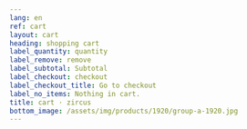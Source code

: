 ```yaml
---
lang: en
ref: cart
layout: cart
heading: shopping cart
label_quantity: quantity
label_remove: remove
label_subtotal: Subtotal
label_checkout: checkout
label_checkout_title: Go to checkout
label_no_items: Nothing in cart.
title: cart · zircus
bottom_image: /assets/img/products/1920/group-a-1920.jpg
---
```

